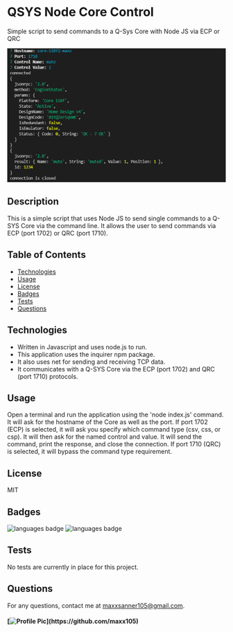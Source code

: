 # QSYS Node Core Control
Simple script to send commands to a Q-Sys Core with Node JS via ECP or QRC

![deployed application](assets/screenshot.PNG)

## Description 
 This is a simple script that uses Node JS to send single commands to a Q-SYS Core via the command line. It allows the user to send commands via ECP (port 1702) or QRC (port 1710).

## Table of Contents 
* [Technologies](#Technologies)
* [Usage](#Usage)
* [License](#License)
* [Badges](#Badges)
* [Tests](#Tests)
* [Questions](#Questions)

## Technologies 
* Written in Javascript and uses node.js to run.
* This application uses the inquirer npm package.
* It also uses net for sending and receiving TCP data.
* It communicates with a Q-SYS Core via the ECP (port 1702) and QRC (port 1710) protocols.

## Usage 
Open a terminal and run the application using the 'node index.js' command. It will ask for the hostname of the Core as well as the port. If port 1702 (ECP) is selected, it will ask you specify which command type (csv, css, or csp). It will then ask for the named control and value. It will send the command, print the response, and close the connection. If port 1710 (QRC) is selected, it will bypass the command type requirement. 

## License 
 MIT

## Badges 
 ![languages badge](https://img.shields.io/github/languages/count/maxx105/QSYS_Node_Core_Control)
 ![languages badge](https://img.shields.io/github/languages/top/maxx105/QSYS_Node_Core_Control)

## Tests 
 No tests are currently in place for this project.

## Questions 
 For any questions, contact me at [maxxsanner105@gmail.com](mailto:maxxsanner105@gmail.com).
#### [![Profile Pic](https://avatars.githubusercontent.com/u/63183869?)](https://github.com/maxx105)
